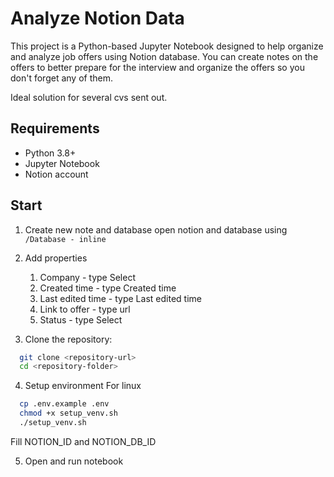 # Analyze Notion Data

This project is a Python-based Jupyter Notebook designed to help organize and analyze job offers using Notion database.
You can create notes on the offers to better prepare for the interview and organize the offers so you don't forget any of them.

Ideal solution for several cvs sent out.

## Requirements

- Python 3.8+
- Jupyter Notebook
- Notion account

## Start
1. Create new note and database
  open notion and database using `/Database - inline`
2. Add properties
    1. Company - type Select
    2. Created time - type Created time
    3. Last edited time - type Last edited time 
    4. Link to offer - type url
    5. Status - type Select

3. Clone the repository:
  ```bash
    git clone <repository-url>
    cd <repository-folder>
  ```

4. Setup environment
  For linux
  ```bash
    cp .env.example .env
    chmod +x setup_venv.sh
    ./setup_venv.sh
  ```
  Fill NOTION_ID and NOTION_DB_ID

5. Open and run notebook 